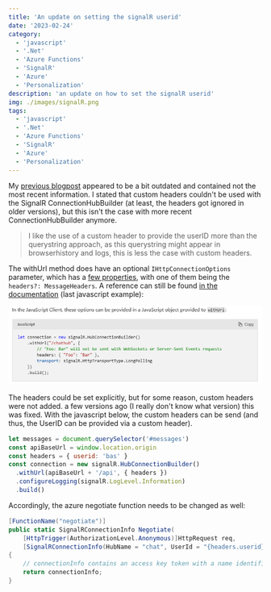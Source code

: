```yaml
---
title: 'An update on setting the signalR userid'
date: '2023-02-24'
category:
  - 'javascript'
  - '.Net'
  - 'Azure Functions'
  - 'SignalR'
  - 'Azure'
  - 'Personalization'
description: 'an update on how to set the signalR userid'
img: ./images/signalR.png
tags:
  - 'javascript'
  - '.Net'
  - 'Azure Functions'
  - 'SignalR'
  - 'Azure'
  - 'Personalization'
---
```


My [previous blogpost](../set-signalr-userid-without-authentication) appeared to be a bit outdated and contained not the most recent information. I stated that custom headers couldn't be used with the SignalR ConnectionHubBuilder (at least, the headers got ignored in older versions), but this isn't the case with more recent ConnectionHubBuilder anymore.

> I like the use of a custom header to provide the userID more than the querystring approach, as this querystring might appear in browserhistory and logs, this is less the case with custom headers.

The withUrl method does have an optional `IHttpConnectionOptions` parameter, which has a [few properties](https://learn.microsoft.com/en-us/javascript/api/@microsoft/signalr/ihttpconnectionoptions?view=signalr-js-latest), with one of them being the `headers?: MessageHeaders`. A reference can still be found [in the documentation](https://learn.microsoft.com/en-us/aspnet/core/signalr/configuration?view=aspnetcore-5.0&tabs=javascript#configure-client-options-1) (last javascript example):

![code snippet](./images/snippet.png)

The headers could be set explicitly, but for some reason, custom headers were not added. a few versions ago (I really don't know what version) this was fixed. With the javascript below, the custom headers can be send (and thus, the UserID can be provided via a custom header).

```javascript
let messages = document.querySelector('#messages')
const apiBaseUrl = window.location.origin
const headers = { userid: 'bas' }
const connection = new signalR.HubConnectionBuilder()
  .withUrl(apiBaseUrl + '/api', { headers })
  .configureLogging(signalR.LogLevel.Information)
  .build()
```

Accordingly, the azure negotiate function needs to be changed as well:

```csharp
[FunctionName("negotiate")]
public static SignalRConnectionInfo Negotiate(
    [HttpTrigger(AuthorizationLevel.Anonymous)]HttpRequest req,
    [SignalRConnectionInfo(HubName = "chat", UserId = "{headers.userid}")]SignalRConnectionInfo connectionInfo)
{
    // connectionInfo contains an access key token with a name identifier claim set to the identified user
    return connectionInfo;
}
```

